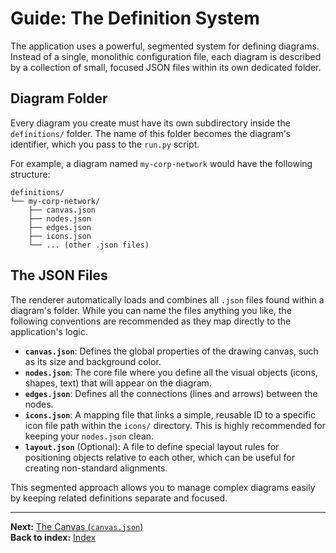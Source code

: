 # Guide: The Definition System

The application uses a powerful, segmented system for defining diagrams. Instead of a single, monolithic configuration file, each diagram is described by a collection of small, focused JSON files within its own dedicated folder.

## Diagram Folder

Every diagram you create must have its own subdirectory inside the `definitions/` folder. The name of this folder becomes the diagram's identifier, which you pass to the `run.py` script.

For example, a diagram named `my-corp-network` would have the following structure:

```
definitions/
└── my-corp-network/
    ├── canvas.json
    ├── nodes.json
    ├── edges.json
    ├── icons.json
    └── ... (other .json files)
```

## The JSON Files

The renderer automatically loads and combines all `.json` files found within a diagram's folder. While you can name the files anything you like, the following conventions are recommended as they map directly to the application's logic.

-   **`canvas.json`**: Defines the global properties of the drawing canvas, such as its size and background color.
-   **`nodes.json`**: The core file where you define all the visual objects (icons, shapes, text) that will appear on the diagram.
-   **`edges.json`**: Defines all the connections (lines and arrows) between the nodes.
-   **`icons.json`**: A mapping file that links a simple, reusable ID to a specific icon file path within the `icons/` directory. This is highly recommended for keeping your `nodes.json` clean.
-   **`layout.json`** (Optional): A file to define special layout rules for positioning objects relative to each other, which can be useful for creating non-standard alignments.

This segmented approach allows you to manage complex diagrams easily by keeping related definitions separate and focused.

---
**Next:** [The Canvas (`canvas.json`)](./defining-canvas.md)\
**Back to index:** [Index](./index.md)
